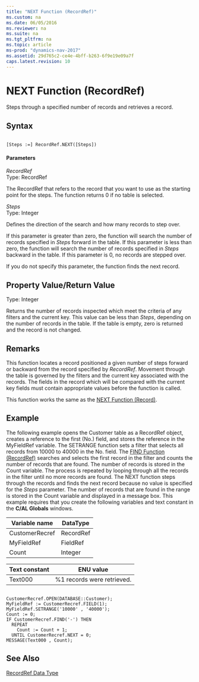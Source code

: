 ```yaml
---
title: "NEXT Function (RecordRef)"
ms.custom: na
ms.date: 06/05/2016
ms.reviewer: na
ms.suite: na
ms.tgt_pltfrm: na
ms.topic: article
ms-prod: "dynamics-nav-2017"
ms.assetid: 29d765c2-ce4e-4bff-b263-6f9e19e09a7f
caps.latest.revision: 10
---
```

# NEXT Function (RecordRef)
Steps through a specified number of records and retrieves a record.  
  
## Syntax  
  
```  
  
[Steps :=] RecordRef.NEXT([Steps])  
```  
  
#### Parameters  
 *RecordRef*  
 Type: RecordRef  
  
 The RecordRef that refers to the record that you want to use as the starting point for the steps. The function returns 0 if no table is selected.  
  
 *Steps*  
 Type: Integer  
  
 Defines the direction of the search and how many records to step over.  
  
 If this parameter is greater than zero, the function will search the number of records specified in *Steps* forward in the table. If this parameter is less than zero, the function will search the number of records specified in *Steps* backward in the table. If this parameter is 0, no records are stepped over.  
  
 If you do not specify this parameter, the function finds the next record.  
  
## Property Value\/Return Value  
 Type: Integer  
  
 Returns the number of records inspected which meet the criteria of any filters and the current key. This value can be less than *Steps*, depending on the number of records in the table. If the table is empty, zero is returned and the record is not changed.  
  
## Remarks  
 This function locates a record positioned a given number of steps forward or backward from the record specified by *RecordRef*. Movement through the table is governed by the filters and the current key associated with the records. The fields in the record which will be compared with the current key fields must contain appropriate values before the function is called.  
  
 This function works the same as the [NEXT Function \(Record\)](NEXT-Function--Record-.md).  
  
## Example  
 The following example opens the Customer table as a RecordRef object, creates a reference to the first \(No.\) field, and stores the reference in the MyFieldRef variable. The SETRANGE function sets a filter that selects all records from 10000 to 40000 in the No. field. The [FIND Function \(RecordRef\)](FIND-Function--RecordRef-.md) searches and selects the first record in the filter and counts the number of records that are found. The number of records is stored in the Count variable. The process is repeated by looping through all the records in the filter until no more records are found. The NEXT function steps through the records and finds the next record because no value is specified for the *Steps* parameter. The number of records that are found in the range is stored in the Count variable and displayed in a message box. This example requires that you create the following variables and text constant in the **C\/AL Globals** windows.  
  
|Variable name|DataType|  
|-------------------|--------------|  
|CustomerRecref|RecordRef|  
|MyFieldRef|FieldRef|  
|Count|Integer|  
  
|Text constant|ENU value|  
|-------------------|---------------|  
|Text000|%1 records were retrieved.|  
  
```  
  
CustomerRecref.OPEN(DATABASE::Customer);  
MyFieldRef := CustomerRecref.FIELD(1);  
MyFieldRef.SETRANGE('10000' , '40000');  
Count := 0;  
IF CustomerRecref.FIND('-') THEN  
  REPEAT  
    Count := Count + 1;  
  UNTIL CustomerRecref.NEXT = 0;  
MESSAGE(Text000 , Count);  
```  
  
## See Also  
 [RecordRef Data Type](RecordRef-Data-Type.md)